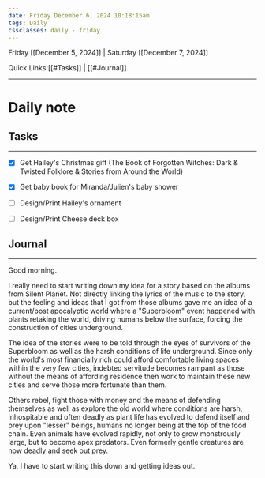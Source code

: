 ```yaml
---
date: Friday December 6, 2024 10:18:15am
tags: Daily
cssclasses: daily - friday
---
```

Friday [[December 5, 2024]] | Saturday [[December 7, 2024]]

Quick Links:[[#Tasks]] | [[#Journal]] 
***

# Daily note


## Tasks
***
- [x] Get Hailey's Christmas gift (The Book of Forgotten Witches: Dark & Twisted Folklore & Stories from Around the World)
- [x] Get baby book for Miranda/Julien's baby shower
- [ ] Design/Print Hailey's ornament
- [ ] Design/Print Cheese deck box



## Journal
***
Good morning.

I really need to start writing down my idea for a story based on the albums from Silent Planet. Not directly linking the lyrics of the music to the story, but the feeling and ideas that I got from those albums gave me an idea of a current/post apocalyptic world where a "Superbloom" event happened with plants retaking the world, driving humans below the surface, forcing the construction of cities underground.

The idea of the stories were to be told through the eyes of survivors of the Superbloom as well as the harsh conditions of life underground. Since only the world's most financially rich could afford comfortable living spaces within the very few cities, indebted servitude becomes rampant as those without the means of affording residence then work to maintain these new cities and serve those more fortunate than them.

Others rebel, fight those with money and the means of defending themselves as well as explore the old world where conditions are harsh, inhospitable and often deadly as plant life has evolved to defend itself and prey upon "lesser" beings, humans no longer being at the top of the food chain. Even animals have evolved rapidly, not only to grow monstrously large, but to become apex predators. Even formerly gentle creatures are now deadly and seek out prey.  

Ya, I have to start writing this down and getting ideas out.